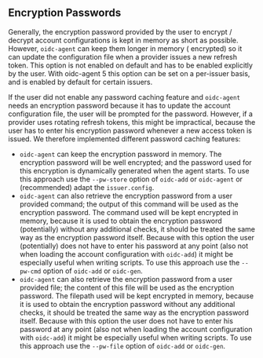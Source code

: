 ## Encryption Passwords

Generally, the encryption password provided by the user to encrypt / decrypt
account configurations is kept in memory as short as possible. However, `oidc-agent` can keep them longer in memory (
encrypted) so it can update the configuration file when a provider issues a new refresh token. This option is not
enabled on default and has to be enabled explicitly by the user.
With oidc-agent 5 this option can be set on a per-issuer basis, and is enabled by default for certain issuers.

If the user did not enable any password caching feature and `oidc-agent`
needs an encryption password because it has to update the account
configuration file, the user will be prompted for the password. However,
if a provider uses rotating refresh tokens, this might be impractical,
because the user has to enter his encryption password whenever a new
access token is issued. We therefore implemented different password
caching features:

- `oidc-agent` can keep the encryption password in memory. The encryption
  password will be well encrypted; and the password used for this
  encryption is dynamically generated when the agent starts. To use this approach use the `--pw-store` option of
  `oidc-add` or `oidc-agent` or (recommended) adapt the `issuer.config`.
- `oidc-agent` can also retrieve the encryption password from a user
  provided command; the output of this command will be used as the
  encryption password. The command used will be kept encrypted in
  memory, because it is used to obtain the encryption password (potentially) without
  any additional checks, it should be treated the same way as the
  encryption password itself. Because with this option the user (potentially) does not
  have to enter his password at any point (also not when loading the
  account configuration with `oidc-add`) it might be especially useful
  when writing scripts. To use this approach use the `--pw-cmd` option
  of `oidc-add` or `oidc-gen`.
- `oidc-agent` can also retrieve the encryption password from a user
  provided file; the content of this file will be used as the encryption
  password. The filepath used will be kept encrypted in memory, because
  it is used to obtain the encryption password without any additional
  checks, it should be treated the same way as the encryption password
  itself. Because with this option the user does not have to enter his
  password at any point (also not when loading the account configuration
  with `oidc-add`) it might be especially useful when writing scripts.
  To use this approach use the `--pw-file` option of `oidc-add` or
  `oidc-gen`.

